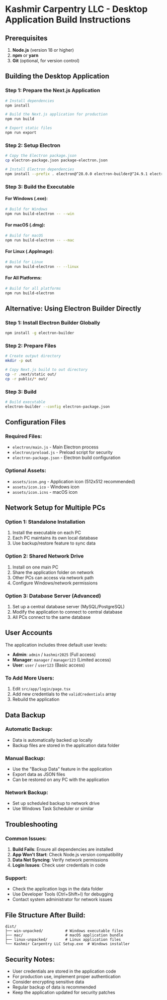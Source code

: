 # Kashmir Carpentry LLC - Desktop Application Build Instructions

## Prerequisites

1. **Node.js** (version 18 or higher)
2. **npm** or **yarn**
3. **Git** (optional, for version control)

## Building the Desktop Application

### Step 1: Prepare the Next.js Application

```bash
# Install dependencies
npm install

# Build the Next.js application for production
npm run build

# Export static files
npm run export
```

### Step 2: Setup Electron

```bash
# Copy the Electron package.json
cp electron-package.json package-electron.json

# Install Electron dependencies
npm install --prefix . electron@^28.0.0 electron-builder@^24.9.1 electron-store@^8.1.0
```

### Step 3: Build the Executable

#### For Windows (.exe):
```bash
# Build for Windows
npm run build-electron -- --win
```

#### For macOS (.dmg):
```bash
# Build for macOS
npm run build-electron -- --mac
```

#### For Linux (.AppImage):
```bash
# Build for Linux
npm run build-electron -- --linux
```

#### For All Platforms:
```bash
# Build for all platforms
npm run build-electron
```

## Alternative: Using Electron Builder Directly

### Step 1: Install Electron Builder Globally
```bash
npm install -g electron-builder
```

### Step 2: Prepare Files
```bash
# Create output directory
mkdir -p out

# Copy Next.js build to out directory
cp -r .next/static out/
cp -r public/* out/
```

### Step 3: Build
```bash
# Build executable
electron-builder --config electron-package.json
```

## Configuration Files

### Required Files:
- `electron/main.js` - Main Electron process
- `electron/preload.js` - Preload script for security
- `electron-package.json` - Electron build configuration

### Optional Assets:
- `assets/icon.png` - Application icon (512x512 recommended)
- `assets/icon.ico` - Windows icon
- `assets/icon.icns` - macOS icon

## Network Setup for Multiple PCs

### Option 1: Standalone Installation
1. Install the executable on each PC
2. Each PC maintains its own local database
3. Use backup/restore feature to sync data

### Option 2: Shared Network Drive
1. Install on one main PC
2. Share the application folder on network
3. Other PCs can access via network path
4. Configure Windows/network permissions

### Option 3: Database Server (Advanced)
1. Set up a central database server (MySQL/PostgreSQL)
2. Modify the application to connect to central database
3. All PCs connect to the same database

## User Accounts

The application includes three default user levels:

- **Admin**: `admin` / `kashmir2025` (Full access)
- **Manager**: `manager` / `manager123` (Limited access)
- **User**: `user` / `user123` (Basic access)

### To Add More Users:
1. Edit `src/app/login/page.tsx`
2. Add new credentials to the `validCredentials` array
3. Rebuild the application

## Data Backup

### Automatic Backup:
- Data is automatically backed up locally
- Backup files are stored in the application data folder

### Manual Backup:
- Use the "Backup Data" feature in the application
- Export data as JSON files
- Can be restored on any PC with the application

### Network Backup:
- Set up scheduled backup to network drive
- Use Windows Task Scheduler or similar

## Troubleshooting

### Common Issues:

1. **Build Fails**: Ensure all dependencies are installed
2. **App Won't Start**: Check Node.js version compatibility
3. **Data Not Syncing**: Verify network permissions
4. **Login Issues**: Check user credentials in code

### Support:
- Check the application logs in the data folder
- Use Developer Tools (Ctrl+Shift+I) for debugging
- Contact system administrator for network issues

## File Structure After Build:

```
dist/
├── win-unpacked/          # Windows executable files
├── mac/                   # macOS application bundle
├── linux-unpacked/        # Linux application files
└── Kashmir Carpentry LLC Setup.exe  # Windows installer
```

## Security Notes:

- User credentials are stored in the application code
- For production use, implement proper authentication
- Consider encrypting sensitive data
- Regular backup of data is recommended
- Keep the application updated for security patches
